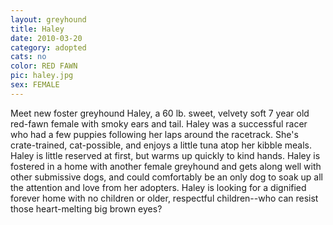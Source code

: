 ```yaml
---
layout: greyhound
title: Haley
date: 2010-03-20
category: adopted
cats: no
color: RED FAWN
pic: haley.jpg
sex: FEMALE
---
```


Meet new foster greyhound Haley, a 60 lb. sweet, velvety soft 7 year old red-fawn female with smoky ears and tail.
Haley was a successful racer who had a few puppies following her laps around the racetrack. She's crate-trained,
cat-possible, and enjoys a little tuna atop her kibble meals. Haley is little reserved at first, but warms up quickly
to kind hands. Haley is fostered in a home with another female greyhound and gets along well with other submissive
dogs, and could comfortably be an only dog to soak up all the attention and love from her adopters. Haley is looking
for a dignified forever home with no children or older, respectful children--who can resist those heart-melting big
brown eyes?
